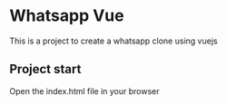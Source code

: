 # Whatsapp Vue

This is a project to create a whatsapp clone using vuejs

## Project start

Open the index.html file in your browser

